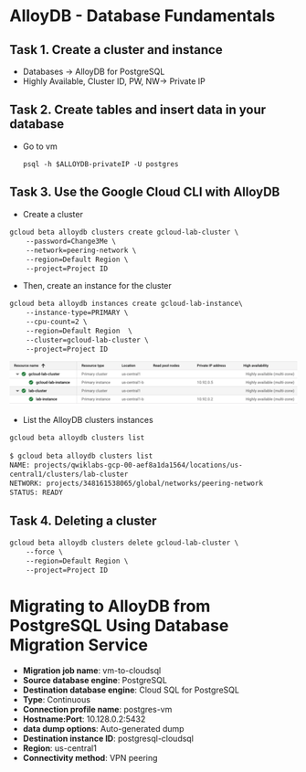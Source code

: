 # AlloyDB - Database Fundamentals

## Task 1. Create a cluster and instance

- Databases -> AlloyDB for PostgreSQL
- Highly Available, Cluster ID, PW, NW-> Private IP

## Task 2. Create tables and insert data in your database

- Go to vm

  ```
  psql -h $ALLOYDB-privateIP -U postgres

  ```

## Task 3. Use the Google Cloud CLI with AlloyDB

- Create a cluster

```
gcloud beta alloydb clusters create gcloud-lab-cluster \
    --password=Change3Me \
    --network=peering-network \
    --region=Default Region \
    --project=Project ID
```

- Then, create an instance for the cluster

```
gcloud beta alloydb instances create gcloud-lab-instance\
    --instance-type=PRIMARY \
    --cpu-count=2 \
    --region=Default Region  \
    --cluster=gcloud-lab-cluster \
    --project=Project ID
```

![](lab1-alloydb1.png)

- List the AlloyDB clusters instances

```
gcloud beta alloydb clusters list

$ gcloud beta alloydb clusters list
NAME: projects/qwiklabs-gcp-00-aef8a1da1564/locations/us-central1/clusters/lab-cluster
NETWORK: projects/348161538065/global/networks/peering-network
STATUS: READY
```

## Task 4. Deleting a cluster

```
gcloud beta alloydb clusters delete gcloud-lab-cluster \
    --force \
    --region=Default Region \
    --project=Project ID
```

# Migrating to AlloyDB from PostgreSQL Using Database Migration Service


- **Migration job name**: vm-to-cloudsql
- **Source database engine**: PostgreSQL
- **Destination database engine**: Cloud SQL for PostgreSQL
- **Type**: Continuous
- **Connection profile name**: postgres-vm
- **Hostname:Port**: 10.128.0.2:5432
- **data dump options**: Auto-generated dump
- **Destination instance ID**: postgresql-cloudsql
- **Region**: us-central1
- **Connectivity method**: VPN peering
